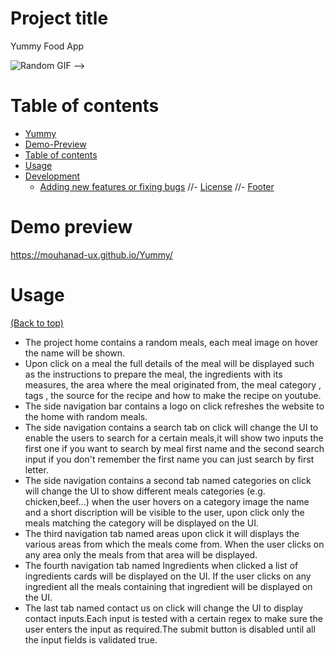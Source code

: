 # Project title
Yummy Food App


![Random GIF](https://media.giphy.com/media/ZVik7pBtu9dNS/giphy.gif) -->

# Table of contents

<!-- After you have introduced your project, it is a good idea to add a **Table of contents** or **TOC** as **cool** people say it. This would make it easier for people to navigate through your README and find exactly what they are looking for.

Here is a sample TOC(*wow! such cool!*) that is actually the TOC for this README. -->
- [Yummy](#project-title)
- [Demo-Preview](#demo-preview)
- [Table of contents](#table-of-contents)
- [Usage](#usage)
- [Development](#development)
    - [Adding new features or fixing bugs](#adding-new-features-or-fixing-bugs)
//- [License](#license)
//- [Footer](#footer)


# Demo preview
https://mouhanad-ux.github.io/Yummy/


# Usage
[(Back to top)](#project-title)
- The project home contains a random meals, each meal image on hover the name will be shown.
- Upon click on a meal the full details of the meal will be displayed such as the instructions to prepare the meal, the ingredients with its measures, the area where the meal originated from, the meal category , tags , the source for the recipe and how to make the recipe on youtube.
- The side navigation bar contains a logo on click refreshes the website to the home with random meals.
- The side navigation contains a search tab on click will change the UI to enable the users to search for a certain meals,it will show two inputs the first one if you want to search by meal first name and the second search input if you don't remember the first name you can just search by first letter.
- The side navigation contains a second tab named categories on click will change the UI to show different meals categories (e.g. chicken,beef...) when the user hovers on a category image the name and a short discription will be visible to the user, upon click only the meals matching the category will be displayed on the UI.
- The third navigation tab named areas upon click it will displays the various areas from which the meals come from. When the user clicks on any area only the meals from that area will be displayed.
- The fourth navigation tab named Ingredients when clicked a list of ingredients cards will be displayed on the UI. If the user clicks on any ingredient all the meals containing  that ingredient will be displayed on the UI.
- The last tab named contact us on click will change the UI to display contact inputs.Each input is tested with a certain regex to make sure the user enters the input as required.The submit button is disabled until all the  input fields is validated true.

